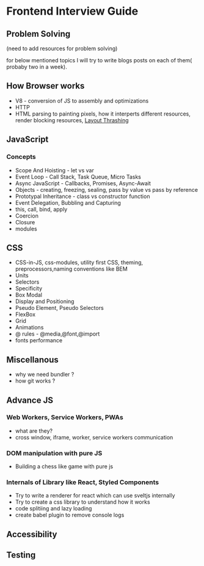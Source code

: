 # Frontend Interview Guide

## Problem Solving

(need to add resources for problem solving)

for below mentioned topics I will try to write blogs posts on each of them( probaby two in a week).

## How Browser works

- V8 - conversion of JS to assembly and optimizations
- HTTP
- HTML parsing to painting pixels, how it interperts different resources, render blocking resources, [Layout Thrashing](https://gist.github.com/paulirish/5d52fb081b3570c81e3a)

## JavaScript

### Concepts

- Scope And Hoisting - let vs var
- Event Loop - Call Stack, Task Queue, Micro Tasks
- Async JavaScript - Callbacks, Promises, Async-Await
- Objects - creating, freezing, sealing, pass by value vs pass by reference
- Prototypal Inheritance - class vs constructor function
- Event Delegation, Bubbling and Capturing
- this, call, bind, apply
- Coercion
- Closure
- modules


## CSS

- CSS-in-JS, css-modules, utility first CSS, theming, preprocessors,naming conventions like BEM
- Units
- Selectors
- Specificity
- Box Modal
- Display and Positioning
- Pseudo Element, Pseudo Selectors
- FlexBox
- Grid
- Animations
- @ rules - @media,@font,@import
- fonts performance
## Miscellanous

- why we need bundler ?
- how git works ?

## Advance JS

### Web Workers, Service Workers, PWAs

- what are they?
- cross window, iframe, worker, service workers communication

### DOM manipulation with pure JS

- Building a chess like game with pure js

### Internals of Library like React, Styled Components

- Try to write a renderer for react which can use sveltjs internally
- Try to create a css library to understand how it works
- code splitiing and lazy loading
- create babel plugin to remove console logs

## Accessibility

## Testing
